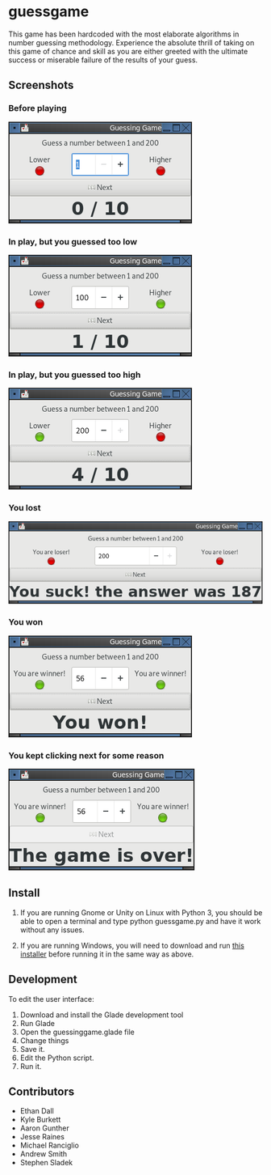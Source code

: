 # guessgame

This game has been hardcoded with the most elaborate algorithms in number guessing methodology. Experience the absolute thrill of taking on this game of chance and skill as you are either greeted with the ultimate success or miserable failure of the results of your guess.

## Screenshots
### Before playing

![Game not yet started](screenshots/GuessingGame_001.png)


### In play, but you guessed too low

![Guess was made and was too low](screenshots/GuessingGame_003.png)

### In play, but you guessed too high

![Guess was made and was too high](screenshots/GuessingGame_004.png)

### You lost

![You lost](screenshots/GuessingGame_005.png)

### You won

![You won](screenshots/GuessingGame_006.png)

### You kept clicking next for some reason

![The game was over but you clicked Next anyways](screenshots/GuessingGame_007.png)

## Install

1. If you are running Gnome or Unity on Linux with Python 3, you should be able to open
a terminal and type python guessgame.py and have it work without any issues.

2. If you are running Windows, you will need to download and run [this installer](https://sourceforge.net/projects/pygobjectwin32/files/pygi-aio-3.24.1_rev1-setup_049a323fe25432b10f7e9f543b74598d4be74a39.exe/download) before running it in the same way as above.

## Development

To edit the user interface:

1. Download and install the Glade development tool
2. Run Glade
3. Open the guessinggame.glade file
4. Change things
5. Save it.
6. Edit the Python script.
7. Run it.

## Contributors
  * Ethan Dall
  * Kyle Burkett
  * Aaron Gunther
  * Jesse Raines
  * Michael Ranciglio
  * Andrew Smith
  * Stephen Sladek

